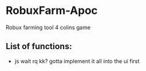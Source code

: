 # RobuxFarm-Apoc
Robux farming tool 4 colins game


## List of functions:
- js wait rq kk? gotta implement it all into the ui first
